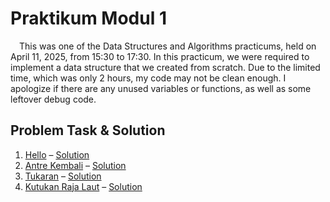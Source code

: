 # Praktikum Modul 1

&emsp;This was one of the Data Structures and Algorithms practicums, held on April 11, 2025, from 15:30 to 17:30. In this practicum, we were required to implement a data structure that we created from scratch. Due to the limited time, which was only 2 hours, my code may not be clean enough. I apologize if there are any unused variables or functions, as well as some leftover debug code.

## Problem Task & Solution

1. [Hello](./probA-Hello.pdf) – [Solution](./A.c)  
2. [Antre Kembali](./probB-AntreKembali.pdf) – [Solution](./B.c)  
3. [Tukaran](./probC-Tukaran.pdf) – [Solution](./C.c)  
4. [Kutukan Raja Laut](./probD-KutukanRajaLaut.pdf) – [Solution](./D.c)
